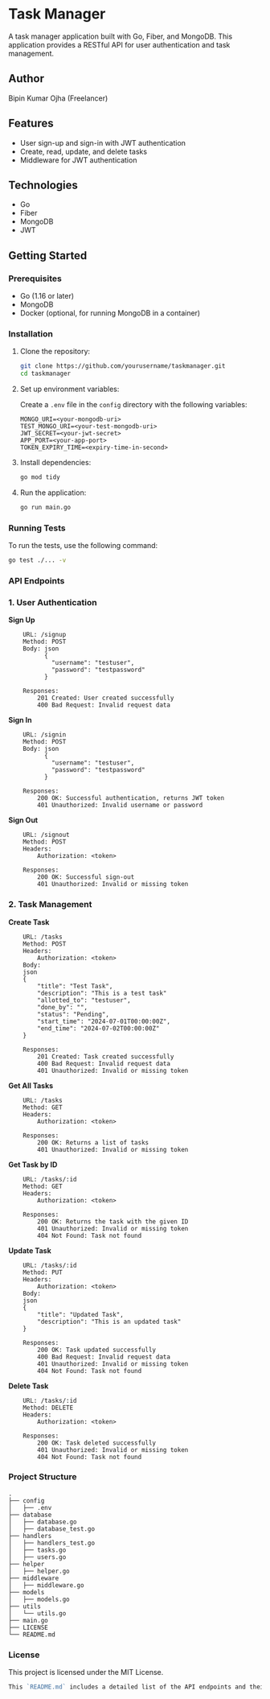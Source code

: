 # Task Manager

A task manager application built with Go, Fiber, and MongoDB. This application provides a RESTful API for user authentication and task management.

## Author

Bipin Kumar Ojha (Freelancer)

## Features

- User sign-up and sign-in with JWT authentication
- Create, read, update, and delete tasks
- Middleware for JWT authentication

## Technologies

- Go
- Fiber
- MongoDB
- JWT

## Getting Started

### Prerequisites

- Go (1.16 or later)
- MongoDB
- Docker (optional, for running MongoDB in a container)

### Installation

1. Clone the repository:

    ```sh
    git clone https://github.com/yourusername/taskmanager.git
    cd taskmanager
    ```

2. Set up environment variables:

    Create a `.env` file in the `config` directory with the following variables:

    ```env
    MONGO_URI=<your-mongodb-uri>
    TEST_MONGO_URI=<your-test-mongodb-uri>
    JWT_SECRET=<your-jwt-secret>
    APP_PORT=<your-app-port>
    TOKEN_EXPIRY_TIME=<expiry-time-in-second>
    ```

3. Install dependencies:

    ```sh
    go mod tidy
    ```

4. Run the application:

    ```sh
    go run main.go
    ```

### Running Tests

To run the tests, use the following command:

```sh
go test ./... -v
```
### API Endpoints
### 1. User Authentication
**Sign Up**
```
    URL: /signup
    Method: POST
    Body: json
          {
            "username": "testuser",
            "password": "testpassword"
          }

    Responses:
        201 Created: User created successfully
        400 Bad Request: Invalid request data
```
**Sign In**
```
    URL: /signin
    Method: POST
    Body: json
          {
            "username": "testuser",
            "password": "testpassword"
          }

    Responses:
        200 OK: Successful authentication, returns JWT token
        401 Unauthorized: Invalid username or password
```
**Sign Out**
```
    URL: /signout
    Method: POST
    Headers: 
        Authorization: <token>

    Responses:
        200 OK: Successful sign-out
        401 Unauthorized: Invalid or missing token
```
### 2. Task Management
**Create Task**
```
    URL: /tasks
    Method: POST
    Headers:
        Authorization: <token>
    Body:
    json
    {
        "title": "Test Task",
        "description": "This is a test task"
        "allotted_to": "testuser",
        "done_by": "",
        "status": "Pending",
        "start_time": "2024-07-01T00:00:00Z",
        "end_time": "2024-07-02T00:00:00Z"
    }

    Responses:
        201 Created: Task created successfully
        400 Bad Request: Invalid request data
        401 Unauthorized: Invalid or missing token
```
**Get All Tasks**
```
    URL: /tasks
    Method: GET
    Headers:
        Authorization: <token>

    Responses:
        200 OK: Returns a list of tasks
        401 Unauthorized: Invalid or missing token
```
**Get Task by ID**
```
    URL: /tasks/:id
    Method: GET
    Headers:
        Authorization: <token>

    Responses:
        200 OK: Returns the task with the given ID
        401 Unauthorized: Invalid or missing token
        404 Not Found: Task not found
```
**Update Task**
```
    URL: /tasks/:id
    Method: PUT
    Headers:
        Authorization: <token>
    Body:
    json
    {
        "title": "Updated Task",
        "description": "This is an updated task"
    }

    Responses:
        200 OK: Task updated successfully
        400 Bad Request: Invalid request data
        401 Unauthorized: Invalid or missing token
        404 Not Found: Task not found
```
**Delete Task**
```
    URL: /tasks/:id
    Method: DELETE
    Headers:
        Authorization: <token>

    Responses:
        200 OK: Task deleted successfully
        401 Unauthorized: Invalid or missing token
        404 Not Found: Task not found
```
### Project Structure

```
.
├── config
│   ├── .env
├── database
│   ├── database.go
│   ├── database_test.go
├── handlers
│   ├── handlers_test.go
│   ├── tasks.go
│   ├── users.go
├── helper
│   ├── helper.go
├── middleware
│   ├── middleware.go
├── models
│   ├── models.go
├── utils
│   └── utils.go
├── main.go
├── LICENSE
└── README.md
```

### License

This project is licensed under the MIT License.

```go
This `README.md` includes a detailed list of the API endpoints and their usage, as well as the project structure. Make sure to replace placeholder values like `<your-mongodb-uri>` and `<your-jwt-secret>` with actual values relevant to your setup.
```